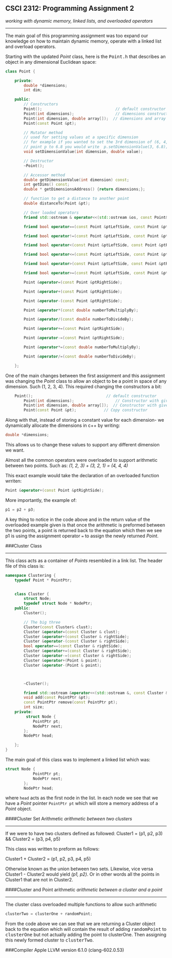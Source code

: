 ## CSCI 2312: Programming Assignment 2

_working with dynamic memory, linked lists, and overloaded operators_

***

The main goal of this programming assignment was too expand our knowledge on how to maintain dynamic memory, operate with a linked list and overload operators.

Starting with the updated _Point_ class, here is the <tt>Point.h</tt> that describes an object in any dimensional Euclidean space:

```c++
class Point {

    private:
        double *dimensions;
        int dim;

    public:
        // Constructors
        Point();                                // default constructor
        Point(int dimensions);                  // dimensions constructor
        Point(int dimension, double array[]);  // dimensions and array constructor
        Point(const Point &pt);

        // Mutator method
        // used for setting values at a specific dimension
        // for example if you wanted to set the 3rd dimension of (6, 4, 9) of
        // point p to 6.8 you would write  p.setDimensionValue(3, 6.8);
        void setDimensionValue(int dimension, double value);

        // Destructor
        ~Point();

        // Accessor method
        double getDimensionValue(int dimension) const;
        int getDims() const;
        double * getDimensionsAddress() {return dimensions;};

        // function to get a distance to another point
        double distanceTo(Point &pt);

        // Over loaded operators
        friend std::ostream & operator<<(std::ostream &os, const Point& pt);

        friend bool operator==(const Point &ptLeftSide, const Point &ptRightSide);

        friend bool operator!=(const Point &ptLeftSide, const Point &ptRightSide);

        friend bool operator<(const Point &ptLeftSide, const Point &ptRightSide);

        friend bool operator<=(const Point &ptLeftSide, const Point &ptRightSide);

        friend bool operator>(const Point &ptLeftSide, const Point &ptRightSide);

        friend bool operator>=(const Point &ptLeftSide, const Point &ptRightSide);

        Point &operator=(const Point &ptRightSide);

        Point &operator+(const Point &ptRightSide);

        Point &operator-(const Point &ptRightSide);

        Point &operator*(const double numberToMultiplyBy);

        Point &operator/(const double numberToDivideBy);

        Point &operator+=(const Point &ptRightSide);

        Point &operator-=(const Point &ptRightSide);

        Point &operator*=(const double numberToMultiplyBy);

        Point &operator/=(const double numberToDivideBy);

    };
```
One of the main changes between the first assignment and this assignment was changing the _Point_ class to allow an object to be a point in space of any dimension.  Such (1, 2, 3, 4). 
This required changing the constructors a bit:
```c++
	Point();                                // default constructor
        Point(int dimensions);                  // Constructor with given dimensions size
        Point(int dimension, double array[]);  // Constructor with given dimension size and array of values
        Point(const Point &pt);		       // Copy constructor
```
Along with that, instead of storing a constant value for each dimension- we dynamically allocate the dimensions in c++ by writing:
```c++
double *dimensions;
```
This allows us to change these values to support any different dimension we want.

Almost all the common operators were overloaded to support arithmetic between two points.  Such as:
_(1, 2, 3) + (3, 2, 1) = (4, 4, 4)_

This exact example would take the declaration of an overloaded function wrriten:
```c++
Point &operator+(const Point &ptRightSide);
```
More importantly, the example of:
```c++
p1 = p2 + p3;
```
A key thing to notice in the code above and in the return value of the overloaded example given is that once the arithmetic is preformed between the two points, a point is returned back to the equation which then we see p1 is using the assignment operator ```=``` to assign the newly returned _Point_.

###Cluster Class
***
This class acts as a container of _Points_ resembled in a link list.  The header file of this class is:
```c++
namespace Clustering {
    typedef Point * PointPtr;


    class Cluster {
        struct Node;
        typedef struct Node * NodePtr;
    public:
        Cluster();

        // The big three
        Cluster(const Cluster& clust);
        Cluster &operator=(const Cluster & clust);
        Cluster &operator+(const Cluster & rightSide);
        Cluster &operator-(const Cluster & rightSide);
        bool operator==(const Cluster & rightSide);
        Cluster &operator+=(const Cluster & rightSide);
        Cluster &operator-=(const Cluster & rightSide);
        Cluster &operator+(Point & point);
        Cluster &operator-(Point & point);



        ~Cluster();

        friend std::ostream &operator<<(std::ostream &, const Cluster &);
        void add(const PointPtr &pt);
        const PointPtr remove(const PointPtr pt);
        int size;
    private:
         struct Node {
            PointPtr pt;
            NodePtr next;
        };
        NodePtr head;

    };
}
```
The main goal of this class was to implement a linked list which was:
```c++
struct Node {
            PointPtr pt;
            NodePtr next;
        };
        NodePtr head;
```
where ```head``` acts as the first node in the list.  In each node we see that we have a _Point_ pointer ```PointPtr pt``` which will store a memory address of a _Point_ object.

####Cluster Set Arithmetic
_arithmetic between two clusters_
***
If we were to have two clusters defined as followed:
Cluster1 = (p1, p2, p3)  && Cluster2 = (p3, p4, p5)

This class was written to preform as follows:

Cluster1 + Cluster2 = (p1, p2, p3, p4, p5)

Otherwise known as the union between two sets.  Likewise, vice versa Cluster1 - Cluster2 would yield _(p1, p2)_.  Or in other words all the points in Cluster1 that are not in Cluster2.

####Cluster and Point arithmetic
_arithmetic between a cluster and a point_
***
The cluster class overloaded multiple functions to allow such arithmetic
```c++
clusterTwo = clusterOne + randomPoint;
```
From the code above we can see that we are returning a Cluster object back to the equation which will contain the result of adding <tt>randomPoint</tt> to <tt>clusterOne</tt> but not actually adding the point to clusterOne.  Then assigning this newly formed cluster to <tt>clusterTwo</tt>.

###Compiler
Apple LLVM version 6.1.0 (clang-602.0.53)


